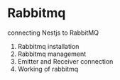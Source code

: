 # Rabbitmq
connecting Nestjs to RabbitMQ

1. Rabbitmq installation
2. Rabbitmq management
3. Emitter and Receiver connection
4. Working of rabbitmq
